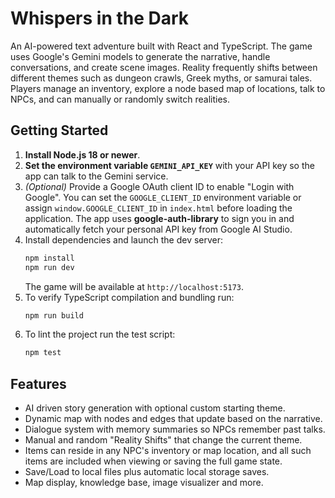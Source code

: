 # Whispers in the Dark

An AI-powered text adventure built with React and TypeScript. The game uses Google's Gemini models to generate the narrative, handle conversations, and create scene images.  Reality frequently shifts between different themes such as dungeon crawls, Greek myths, or samurai tales.  Players manage an inventory, explore a node based map of locations, talk to NPCs, and can manually or randomly switch realities.

## Getting Started

1. **Install Node.js 18 or newer**.
2. **Set the environment variable `GEMINI_API_KEY`** with your API key so the app can talk to the Gemini service.
3. *(Optional)* Provide a Google OAuth client ID to enable "Login with Google".
   You can set the `GOOGLE_CLIENT_ID` environment variable or assign
   `window.GOOGLE_CLIENT_ID` in `index.html` before loading the application.
   The app uses **google-auth-library** to sign you in and automatically fetch
   your personal API key from Google AI Studio.
4. Install dependencies and launch the dev server:
   ```bash
   npm install
   npm run dev
   ```
   The game will be available at `http://localhost:5173`.
5. To verify TypeScript compilation and bundling run:
   ```bash
   npm run build
   ```
6. To lint the project run the test script:
   ```bash
   npm test
   ```

## Features

- AI driven story generation with optional custom starting theme.
- Dynamic map with nodes and edges that update based on the narrative.
- Dialogue system with memory summaries so NPCs remember past talks.
- Manual and random "Reality Shifts" that change the current theme.
- Items can reside in any NPC's inventory or map location, and all such
  items are included when viewing or saving the full game state.
- Save/Load to local files plus automatic local storage saves.
- Map display, knowledge base, image visualizer and more.
